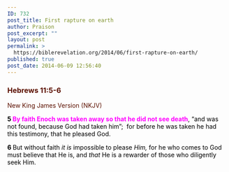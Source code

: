 ```yaml
---
ID: 732
post_title: First rapture on earth
author: Praison
post_excerpt: ""
layout: post
permalink: >
  https://biblerevelation.org/2014/06/first-rapture-on-earth/
published: true
post_date: 2014-06-09 12:56:40
---
```

<div class="heading passage-class-0" style="color: #5c1101;">
<h3>Hebrews 11:5-6</h3>
<p class="txt-sm">New King James Version (NKJV)</p>

</div>
<div class="passage version-NKJV result-text-style-normal text-html " style="color: #000000;">

<span id="en-NKJV-30178" class="text Heb-11-5"><span class="versenum" style="font-weight: bold;">5 </span><span style="color: #ff00ff;"><strong>By faith Enoch was taken away so that he did not see death</strong></span>, <span class="oblique">“and was not found, because God had taken him”</span>;  for before he was taken he had this testimony, that he pleased God.</span>

<span id="en-NKJV-30179" class="text Heb-11-6"><span class="versenum" style="font-weight: bold;">6 </span>But without faith <i>it is</i> impossible to please <i>Him,</i> for he who comes to God must believe that He is, and <i>that</i> He is a rewarder of those who diligently seek Him.</span>

</div>